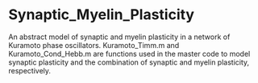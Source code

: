 # Synaptic_Myelin_Plasticity
An abstract model of synaptic and myelin plasticity in a network of Kuramoto phase oscillators.
Kuramoto_Timm.m and Kuramoto_Cond_Hebb.m are functions used in the master code to model synaptic plasticity and the combination of synaptic and myelin plasticity, respectively.
